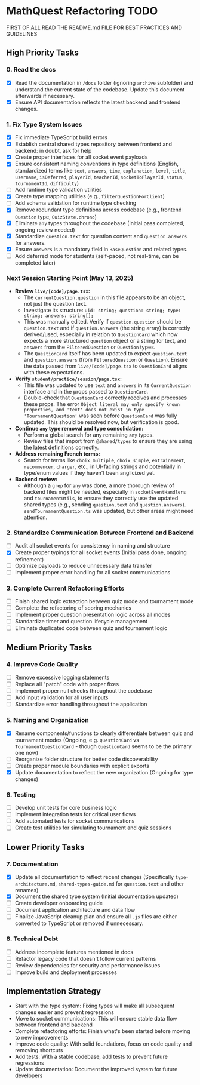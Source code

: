 # MathQuest Refactoring TODO

FIRST OF ALL READ THE README.md FILE FOR BEST PRACTICES AND GUIDELINES

## High Priority Tasks

### 0. Read the docs
- [x] Read the documentation in `/docs` folder (ignoring `archive` subfolder) and understand the current state of the codebase. Update this document afterwards if necessary.
- [x] Ensure API documentation reflects the latest backend and frontend changes.

### 1. Fix Type System Issues
- [X] Fix immediate TypeScript build errors
- [X] Establish central shared types repository between frontend and backend: in doubt, ask for help
- [X] Create proper interfaces for all socket event payloads
- [X] Ensure consistent naming conventions in type definitions (English, standardized terms like `text`, `answers`, `time`, `explanation`, `level`, `title`, `username`, `isDeferred`, `playerId`, `teacherId`, `socketToPlayerId`, `status`, `tournamentId`, `difficulty`)
- [ ] Add runtime type validation utilities
- [X] Create type mapping utilities (e.g., `filterQuestionForClient`)
- [ ] Add schema validation for runtime type checking
- [X] Remove redundant type definitions across codebase (e.g., frontend `Question` type, `QuizState.chrono`)
- [X] Eliminate `any` types throughout the codebase (Initial pass completed, ongoing review needed)
- [X] Standardize `question.text` for question content and `question.answers` for answers.
- [X] Ensure `answers` is a mandatory field in `BaseQuestion` and related types.
- [ ] Add deferred mode for students (self-paced, not real-time, can be completed later)

### Next Session Starting Point (May 13, 2025)

- **Review `live/[code]/page.tsx`:**
    - The `currentQuestion.question` in this file appears to be an object, not just the question text.
    - Investigate its structure: `uid: string; question: string; type: string; answers: string[];`
    - This was manually edited. Verify if `question.question` should be `question.text` and if `question.answers` (the string array) is correctly derived/used, especially in relation to `QuestionCard` which now expects a more structured `question` object or a string for text, and `answers` from the `FilteredQuestion` or `Question` types.
    - The `QuestionCard` itself has been updated to expect `question.text` and `question.answers` (from `FilteredQuestion` or `Question`). Ensure the data passed from `live/[code]/page.tsx` to `QuestionCard` aligns with these expectations.
- **Verify `student/practice/session/page.tsx`:**
    - This file was updated to use `text` and `answers` in its `CurrentQuestion` interface and in the props passed to `QuestionCard`.
    - Double-check that `QuestionCard` correctly receives and processes these props. The error `Object literal may only specify known properties, and 'text' does not exist in type 'TournamentQuestion'` was seen before `QuestionCard` was fully updated. This should be resolved now, but verification is good.
- **Continue `any` type removal and type consolidation:**
    - Perform a global search for any remaining `any` types.
    - Review files that import from `@shared/types` to ensure they are using the latest definitions correctly.
- **Address remaining French terms:**
    - Search for terms like `choix_multiple`, `choix_simple`, `entrainement`, `recommencer`, `charger`, etc., in UI-facing strings and potentially in type/enum values if they haven't been anglicized yet.
- **Backend review:**
    - Although a `grep` for `any` was done, a more thorough review of backend files might be needed, especially in `socketEventHandlers` and `tournamentUtils`, to ensure they correctly use the updated shared types (e.g., sending `question.text` and `question.answers`). `sendTournamentQuestion.ts` was updated, but other areas might need attention.

### 2. Standardize Communication Between Frontend and Backend
- [ ] Audit all socket events for consistency in naming and structure
- [X] Create proper typings for all socket events (Initial pass done, ongoing refinement)
- [ ] Optimize payloads to reduce unnecessary data transfer
- [ ] Implement proper error handling for all socket communications

### 3. Complete Current Refactoring Efforts
- [ ] Finish shared logic extraction between quiz mode and tournament mode
- [ ] Complete the refactoring of scoring mechanics
- [ ] Implement proper question presentation logic across all modes
- [ ] Standardize timer and question lifecycle management
- [ ] Eliminate duplicated code between quiz and tournament logic

## Medium Priority Tasks

### 4. Improve Code Quality
- [ ] Remove excessive logging statements
- [ ] Replace all "patch" code with proper fixes
- [ ] Implement proper null checks throughout the codebase
- [ ] Add input validation for all user inputs
- [ ] Standardize error handling throughout the application

### 5. Naming and Organization
- [X] Rename components/functions to clearly differentiate between quiz and tournament modes (Ongoing, e.g. `QuestionCard` vs `TournamentQuestionCard` - though `QuestionCard` seems to be the primary one now)
- [ ] Reorganize folder structure for better code discoverability
- [ ] Create proper module boundaries with explicit exports
- [X] Update documentation to reflect the new organization (Ongoing for type changes)

### 6. Testing
- [ ] Develop unit tests for core business logic
- [ ] Implement integration tests for critical user flows
- [ ] Add automated tests for socket communications
- [ ] Create test utilities for simulating tournament and quiz sessions

## Lower Priority Tasks

### 7. Documentation
- [X] Update all documentation to reflect recent changes (Specifically `type-architecture.md`, `shared-types-guide.md` for `question.text` and other renames)
- [X] Document the shared type system (Initial documentation updated)
- [ ] Create developer onboarding guide
- [ ] Document application architecture and data flow
- [ ] Finalize JavaScript cleanup plan and ensure all `.js` files are either converted to TypeScript or removed if unnecessary.

### 8. Technical Debt
- [ ] Address incomplete features mentioned in docs
- [ ] Refactor legacy code that doesn\'t follow current patterns
- [ ] Review dependencies for security and performance issues
- [ ] Improve build and deployment processes

## Implementation Strategy

- Start with the type system: Fixing types will make all subsequent changes easier and prevent regressions
- Move to socket communications: This will ensure stable data flow between frontend and backend
- Complete refactoring efforts: Finish what\'s been started before moving to new improvements
- Improve code quality: With solid foundations, focus on code quality and removing shortcuts
- Add tests: With a stable codebase, add tests to prevent future regressions
- Update documentation: Document the improved system for future developers
